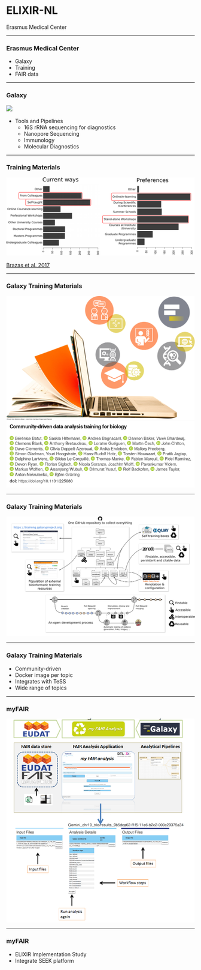 # ELIXIR-NL

Erasmus Medical Center

---

### Erasmus Medical Center

- Galaxy
- Training
- FAIR data

---

### Galaxy

![](https://galaxyproject.org/images/galaxy-logos/galaxy_logo_25percent.png)

- Tools and Pipelines
  - 16S rRNA sequencing for diagnostics
  - Nanopore Sequencing
  - Immunology
  - Molecular Diagnostics

---

### Training Materials

![](assets/images/training/brazas_graphs_preferences.png)

[Brazas et al. 2017](https://www.biorxiv.org/content/early/2017/02/27/098996)

---

### Galaxy Training Materials

![scale-40](assets/images/training/cover_art.png)
![scale-50](2018-ELIXIR-NL/images/trainingpaper.png)

---

### Galaxy Training Materials

![](assets/images/training/infra_4.png)


---

### Galaxy Training Materials

- Community-driven
- Docker image per topic
- Integrates with TeSS
- Wide range of topics

---

### myFAIR

![scale-60](2018-ELIXIR-NL/images/myfair.png)

---

### myFAIR

- ELIXIR Implementation Study
- Integrate SEEK platform
